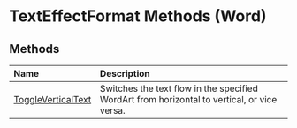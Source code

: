 
# TextEffectFormat Methods (Word)

## Methods



|**Name**|**Description**|
|:-----|:-----|
|[ToggleVerticalText](3d6fb851-e6f4-d8fc-a37a-80fb9455ca81.md)|Switches the text flow in the specified WordArt from horizontal to vertical, or vice versa.|
